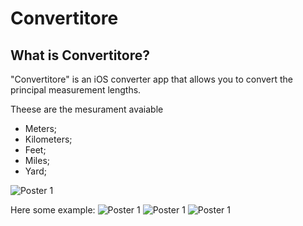 #  Convertitore

## What is Convertitore? 
"Convertitore" is an iOS converter app that allows you to convert the principal measurement lengths.

Theese are the mesurament avaiable
- Meters;
- Kilometers;
- Feet;
- Miles;
- Yard;

![Poster 1](Convertitore/Media/READMEIMAGE/pickerLengths.png)

Here some example:
![Poster 1](Convertitore/Media/READMEIMAGE/test1.png)
![Poster 1](Convertitore/Media/READMEIMAGE/test2.png)
![Poster 1](Convertitore/Media/READMEIMAGE/test3.png)
